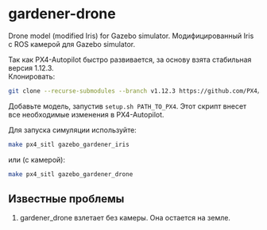 # gardener-drone
Drone model (modified Iris) for Gazebo simulator.
Модифицированный Iris c ROS камерой для Gazebo simulator.

Так как PX4-Autopilot быстро развивается, за основу взята стабильная версия 1.12.3.  
Клонировать:  
```bash
git clone --recurse-submodules --branch v1.12.3 https://github.com/PX4/PX4-Autopilot.git
```

Добавьте модель, запустив `setup.sh PATH_TO_PX4`. Этот скрипт внесет все необходимые изменения в PX4-Autopilot.

Для запуска симуляции используйте:
```bash
make px4_sitl gazebo_gardener_iris
```
или (с камерой):
```bash
make px4_sitl gazebo_gardener_drone
```

## Известные проблемы
1. gardener_drone взлетает без камеры. Она остается на земле.